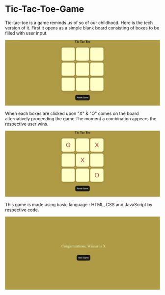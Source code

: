 # Tic-Tac-Toe-Game

Tic-tac-toe is a game reminds us of so of our childhood. Here is the tech version of it. 
First it opens as a simple blank board consisting of boxes to be filled with user input. 




![Header](1.jpg)

When each boxes are clicked upon "X" & "O" comes on the board alternatively proceeding the game.The moment a combination appears the respective user wins. 



![Header](2.jpg)

This game is made using basic language : HTML, CSS and JavaScript by respective code.



![Header](3.jpg)

